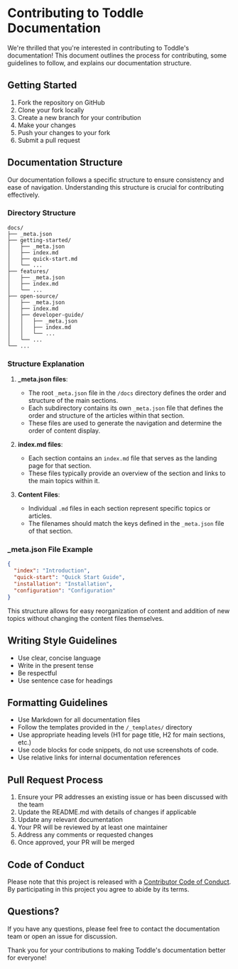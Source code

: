 # Contributing to Toddle Documentation

We're thrilled that you're interested in contributing to Toddle's documentation! This document outlines the process for contributing, some guidelines to follow, and explains our documentation structure.

## Getting Started

1. Fork the repository on GitHub
2. Clone your fork locally
3. Create a new branch for your contribution
4. Make your changes
5. Push your changes to your fork
6. Submit a pull request

## Documentation Structure

Our documentation follows a specific structure to ensure consistency and ease of navigation. Understanding this structure is crucial for contributing effectively.

### Directory Structure

```
docs/
├── _meta.json
├── getting-started/
│   ├── _meta.json
│   ├── index.md
│   ├── quick-start.md
│   └── ...
├── features/
│   ├── _meta.json
│   ├── index.md
│   └── ...
├── open-source/
│   ├── _meta.json
│   ├── index.md
│   ├── developer-guide/
│   │   ├── _meta.json
│   │   ├── index.md
│   │   └── ...
│   └── ...
└── ...
```

### Structure Explanation

1. **\_meta.json files**:
   - The root `_meta.json` file in the `/docs` directory defines the order and structure of the main sections.
   - Each subdirectory contains its own `_meta.json` file that defines the order and structure of the articles within that section.
   - These files are used to generate the navigation and determine the order of content display.

2. **index.md files**:
   - Each section contains an `index.md` file that serves as the landing page for that section.
   - These files typically provide an overview of the section and links to the main topics within it.

3. **Content Files**:
   - Individual `.md` files in each section represent specific topics or articles.
   - The filenames should match the keys defined in the `_meta.json` file of that section.

### \_meta.json File Example

```json
{
  "index": "Introduction",
  "quick-start": "Quick Start Guide",
  "installation": "Installation",
  "configuration": "Configuration"
}
```

This structure allows for easy reorganization of content and addition of new topics without changing the content files themselves.

## Writing Style Guidelines

- Use clear, concise language
- Write in the present tense
- Be respectful
- Use sentence case for headings

## Formatting Guidelines

- Use Markdown for all documentation files
- Follow the templates provided in the `/_templates/` directory
- Use appropriate heading levels (H1 for page title, H2 for main sections, etc.)
- Use code blocks for code snippets, do not use screenshots of code.
- Use relative links for internal documentation references

## Pull Request Process

1. Ensure your PR addresses an existing issue or has been discussed with the team
2. Update the README.md with details of changes if applicable
3. Update any relevant documentation
4. Your PR will be reviewed by at least one maintainer
5. Address any comments or requested changes
6. Once approved, your PR will be merged

## Code of Conduct

Please note that this project is released with a [Contributor Code of Conduct](CODE_OF_CONDUCT.md). By participating in this project you agree to abide by its terms.

## Questions?

If you have any questions, please feel free to contact the documentation team or open an issue for discussion.

Thank you for your contributions to making Toddle's documentation better for everyone!